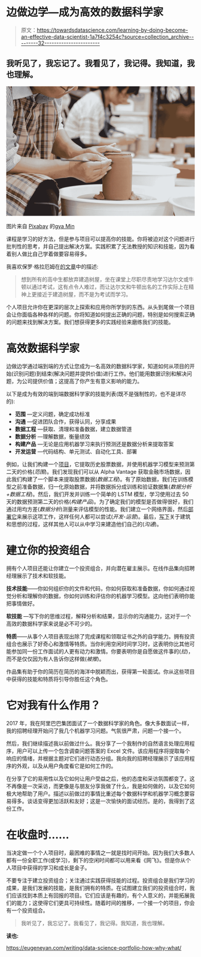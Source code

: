 # 边做边学—成为高效的数据科学家

> 原文：<https://towardsdatascience.com/learning-by-doing-become-an-effective-data-scientist-1a7f4c3254c?source=collection_archive---------32----------------------->

## 我听见了，我忘记了。我看见了，我记得。我知道，我也理解。

![](img/99ec992b2ac3504c8cb94b73e554ee95.png)

图片来自 [Pixabay](https://pixabay.com/?utm_source=link-attribution&utm_medium=referral&utm_campaign=image&utm_content=5276736) 的[gya Min](https://pixabay.com/users/jashmingg-7719535/?utm_source=link-attribution&utm_medium=referral&utm_campaign=image&utm_content=5276736)

课程是学习的好方法，但是参与项目可以提高你的技能。你将被迫对这个问题进行批判性的思考，并自己提出解决方案。实践积累了无法教授的知识和技能，因为看着别人做比自己学着做要容易得多。

我喜欢保罗·格拉厄姆在[的文章](http://paulgraham.com/own.html)中的描述:

> 想到所有的高中生都放弃建造树屋，坐在课堂上尽职尽责地学习达尔文或牛顿以通过考试，这有点令人难过，而让达尔文和牛顿出名的工作实际上在精神上更接近于建造树屋，而不是为考试而学习。

个人项目允许你在更深的层次上探索和应用你所学到的东西。从头到尾做一个项目会让你面临各种各样的问题。你将知道如何提出正确的问题，特别是如何搜索正确的问题来找到解决方案。我们想获得更多的实践经验来磨练我们的技能。

# 高效数据科学家

边做边学通过端到端的方式让您成为一名高效的数据科学家，知道如何从项目的开始(识别问题)到结束(解决问题并提供价值)进行工作。他们能用数据识别和解决问题，为公司提供价值；这提高了你产生有意义影响的能力。

以下是成为有效的端到端数据科学家的技能列表(既不是强制性的，也不是详尽的):

*   **范围** —定义问题，确定成功标准
*   **沟通** —促进团队合作，获得认同，分享成果
*   **数据工程** —获取、清理和准备数据，建立数据管道
*   **数据分析** —理解数据，衡量绩效
*   **构建产品** —无论是应用机器学习来执行预测还是数据分析来提取答案
*   **开发运营** —代码结构、单元测试、自动化工具、部署

例如，让我们构建一个[项目](https://github.com/jinglescode/time-series-forecasting-tensorflowjs)，它提取历史股票数据，并使用机器学习模型来预测第二天的价格(*范围*)。我们发现我们可以从 Alpha Vantage 获取金融市场数据，因此我们构建了一个脚本来提取股票数据(*数据工程*)。有了原始数据，我们在训练模型之前准备数据，归一化原始数据，并将数据拆分成训练和验证数据集(*数据分析+数据工程*)。然后，我们开发并训练一个简单的 LSTM 模型，学习使用过去 50 天的数据预测第二天的价格(*构建产品*)。为了确定我们的模型是否做得很好，我们通过用均方差(*数据分析*)测量来评估模型的性能。我们建立一个网络界面，然后[部署它](https://jinglescode.github.io/time-series-forecasting-tensorflowjs/)来展示这项工作，这样任何人都可以尝试(*开发-运营*)。最后，[写下](https://github.com/jinglescode/time-series-forecasting-pytorch)关于建筑和思想的过程，这样其他人可以从中学习来建造他们自己的(*沟通*)。

# 建立你的投资组合

拥有个人项目还能让你建立一个投资组合，并向潜在雇主展示。在线作品集向招聘经理展示了技术和软技能。

**技术技能**——你如何组织你的文件和代码，你如何获取和准备数据，你如何通过视觉分析和理解你的数据，你如何训练和评估你的机器学习模型。这向他们表明你能把事情做好。

**软技能** —写下你的思维过程，解释分析和结果，显示你的沟通能力，这对于一个高效的数据科学家来说是必不可少的。

**特质**——从事个人项目表现出除了完成课程和领取证书之外的自学能力。拥有投资组合也展示了好奇心和激情等特质。当你利用空闲时间学习时，这表明你比其他可能参加同一份工作面试的人更有动力和激情。你要表明你是自愿做这件事的(*拉*)，而不是仅仅因为有人告诉你这样做(*被推*)。

作品集有助于你的简历在简历的海洋中脱颖而出，获得第一轮面试。你从这些项目中获得的技能和特质将引导你胜任这个角色。

# 它对我有什么作用？

2017 年，我在阿里巴巴集团面试了一个数据科学家的角色。像大多数面试一样，我的招聘经理开始问了我几个机器学习问题。气氛很严肃，问题一个接一个。

然后，我们继续描述我以前做过什么。我分享了一个我制作的自然语言处理应用程序，用户可以上传一个包含调查问题答案的 Excel 文件。该应用程序将提取每个响应的情绪，并根据主题对它们进行动态分组。我向我的招聘经理展示了该应用程序的外观，以及从用户角度看它是如何工作的。

在分享了它的易用性以及它如何让用户受益之后，他的态度和采访氛围都变了。这不再像是一次采访，而更像是与朋友分享我做了什么，我是如何做的，以及它如何极大地帮助了用户。描述以前做过的事情比重述每个数据科学和机器学习概念要容易得多。谈话变得更加活跃和友好；这是一次愉快的面试经历。是的，我得到了这份工作。

# **在收盘时……**

当决定做一个个人项目时，最困难的事情之一就是找时间开始。因为我们大多数人都有一份全职工作(或学习)，剩下的空闲时间都可以用来看《网飞》。但是你从个人项目中获得的学习和成长是金子。

不要专注于建立投资组合；关注通过实践获得技能的过程。投资组合是我们学习的成果，是我们发展的技能，是我们拥有的特质。在试图建立我们的投资组合时，我们应该找到本质上有回报的项目。它们应该是有趣的，有个人意义的，并能拓展我们的能力；这使得它们更具可持续性。随着时间的推移，一个接一个的项目，你会有一个投资组合。

> 我听见了，我忘记了。我看见了，我记得。我知道，我也理解。

**读也:**

  <https://eugeneyan.com/writing/data-science-portfolio-how-why-what/> 